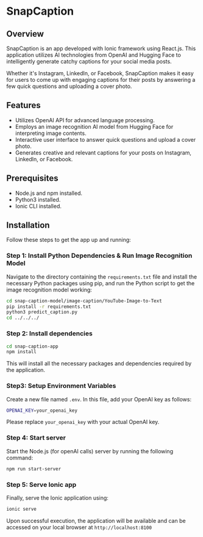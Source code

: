 # SnapCaption

## Overview
SnapCaption is an app developed with Ionic framework using React.js. This application utilizes AI technologies from OpenAI and Hugging Face to intelligently generate catchy captions for your social media posts. 

Whether it's Instagram, LinkedIn, or Facebook, SnapCaption makes it easy for users to come up with engaging captions for their posts by answering a few quick questions and uploading a cover photo.

## Features
- Utilizes OpenAI API for advanced language processing.
- Employs an image recognition AI model from Hugging Face for interpreting image contents.
- Interactive user interface to answer quick questions and upload a cover photo.
- Generates creative and relevant captions for your posts on Instagram, LinkedIn, or Facebook.

## Prerequisites
- Node.js and npm installed.
- Python3 installed.
- Ionic CLI installed.

## Installation
Follow these steps to get the app up and running:


### Step 1: Install Python Dependencies & Run Image Recognition Model
Navigate to the directory containing the `requirements.txt` file and install the necessary Python packages using pip, and run the Python script to get the image recognition model working:

```bash
cd snap-caption-model/image-caption/YouTube-Image-to-Text
pip install -r requirements.txt
python3 predict_caption.py
cd ../../../
```

### Step 2: Install dependencies
```bash
cd snap-caption-app
npm install
```

This will install all the necessary packages and dependencies required by the application.


### Step3: Setup Environment Variables
Create a new file named `.env`. In this file, add your OpenAI key as follows:

```bash
OPENAI_KEY=your_openai_key
```

Please replace `your_openai_key` with your actual OpenAI key.

### Step 4: Start server
Start the Node.js (for openAI calls) server by running the following command:
```bash
npm run start-server
```

### Step 5: Serve Ionic app
Finally, serve the Ionic application using:
```bash
ionic serve
```

Upon successful execution, the application will be available and can be accessed on your local browser at `http://localhost:8100`
